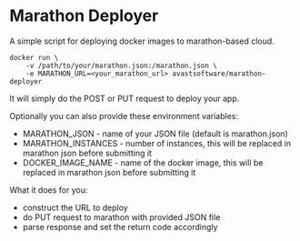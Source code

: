 # Marathon Deployer

A simple script for deploying docker images to marathon-based cloud.

    docker run \
        -v /path/to/your/marathon.json:/marathon.json \
        -e MARATHON_URL=<your_marathon_url> avastsoftware/marathon-deployer

It will simply do the POST or PUT request to deploy your app.

Optionally you can also provide these environment variables:
- MARATHON_JSON - name of your JSON file (default is marathon.json)
- MARATHON_INSTANCES - number of instances, this will be replaced in marathon json before submitting it
- DOCKER_IMAGE_NAME - name of the docker image, this will be replaced in marathon json before submitting it

What it does for you:
- construct the URL to deploy
- do PUT request to marathon with provided JSON file
- parse response and set the return code accordingly
